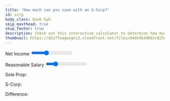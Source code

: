 ```yaml
---
title: 'How much can you save with an S-Corp?'
id: scrp
body_class: book hyb
skip_masthead: true
skip_footer: true
description: Check out this interactive calculator to determine how much an S-corp could save you.
thumbnail: https://d2s7foagexgnc2.cloudfront.net/files/d4de5b4d661c825d65d3/hyb_cover_3d_no_shadow.png
---
```


<label for="net-income">Net Income</label>
<input type="range" id="net-income" min="50000" max="250000" step="1000" value="120000"> <span id="net-income-val"></span>

<label for="salary">Reasonable Salary</label>
<input type="range" id="salary" min="50000" max="250000" step="1000" value="90000"> <span id="salary-val"></span>

Sole Prop: <span id="sole-prop-result"></span>

S-Corp: <span id="s-corp-result"></span>

Difference: <span id="difference"></span>

<script type="text/javascript">
function recalculate() {
  var netIncome = parseFloat($('#net-income').val());
  var salary = parseFloat($('#salary').val());

  $('#net-income-val').text(netIncome);
  $('#salary-val').text(salary);

  var solePropMedicare = netIncome * 0.029;
  var solePropSS = Math.min(netIncome, 118500) * 0.124;

  $("#sole-prop-result").text(Math.round(solePropMedicare + solePropSS));

  var sCorpMedicare = salary * 0.029;
  var sCorpSS = Math.min(salary, 118500) * 0.124;

  $("#s-corp-result").text(Math.round(sCorpMedicare + sCorpSS));

  var difference = Math.round((solePropMedicare + solePropSS) - (sCorpMedicare + sCorpSS));
  
  $("#difference").text(difference);
}

window.onload = function() {
  $('#net-income').on("input", recalculate);
  $('#salary').on("input", recalculate);
  recalculate();
};
</script>
